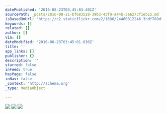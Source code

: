 ```yaml
---
datePublished: '2016-08-23T03:45:03.401Z'
sourcePath: _posts/2016-08-21-bf683528-39b3-43f9-a44b-3a627cf1eb15.md
isBasedOnUrl: 'https://c2.staticflickr.com/2/1686/24460812246_3cdf789df2_b.jpg'
keywords: []
related: []
author: []
via: {}
dateModified: '2016-08-23T03:45:01.630Z'
title: ''
app_links: []
publisher: {}
description: ''
starred: false
inFeed: true
hasPage: false
inNav: false
_context: 'http://schema.org'
_type: MediaObject

---
```

![](https://imgflo.herokuapp.com/graph/vahj1ThiexotieMo/2328f0b958cc5b22c19af9edf031ea0a/noop.jpg?input=https%3A%2F%2Fc2.staticflickr.com%2F2%2F1686%2F24460812246_3cdf789df2_b.jpg)
![](https://s3-us-west-2.amazonaws.com/the-grid-img/p/98be2ccd2fef8eaa9dd42d59ce8b4e06d71509c4.jpg)
![](https://s3-us-west-2.amazonaws.com/the-grid-img/p/2b4e2468ebebf54b6f4b3a7ce43aa020f298554d.jpg)
